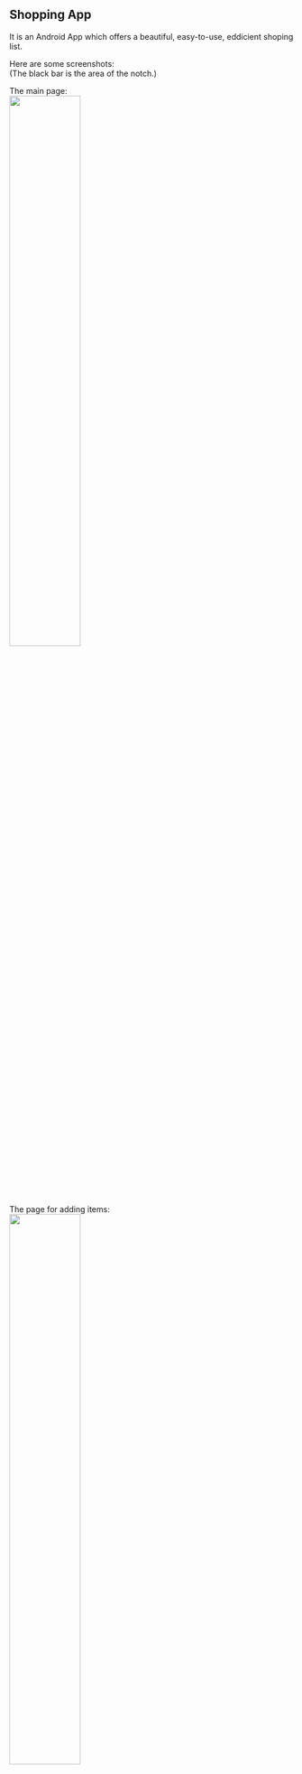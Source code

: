 ## Shopping App

It is an Android App which offers a beautiful, easy-to-use, eddicient shoping list.    
  
Here are some screenshots:   
(The black bar is the area of the notch.)

The main page:   
<img src="https://github.com/Darin1123/ShopList/blob/master/demoPics/main.png" width="50%">
  
The page for adding items:   
<img src="https://github.com/Darin1123/ShopList/blob/master/demoPics/add.png" width="50%">

The page displaying your favourites:   
<img src="https://github.com/Darin1123/ShopList/blob/master/demoPics/like.png" width="50%">

Here is the overview of the app structure:   
<img src="https://github.com/Darin1123/ShopList/blob/master/demoPics/structure.png">




##### What next?
   - Allow user login and upload their data on cloud. (Firebase will be a part of the app)
   - Add more setting variations.
   - Sort by different priorities.
